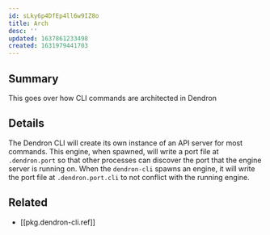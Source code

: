 ```yaml
---
id: sLky6p4DfEp4ll6w9IZ8o
title: Arch
desc: ''
updated: 1637861233498
created: 1631979441703
---
```


## Summary

This goes over how CLI commands are architected in Dendron

## Details

The Dendron CLI will create its own instance of an API server for most commands. 
This engine, when spawned, will write a port file at `.dendron.port` so that other processes can discover the port that the engine server is running on.
When the `dendron-cli` spawns an engine, it will write the port file at `.dendron.port.cli` to not conflict with the running engine. 

## Related
- [[pkg.dendron-cli.ref]]
